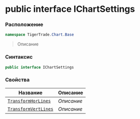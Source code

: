 
# public interface IChartSettings
### Расположение
```csharp
namespace TigerTrade.Chart.Base
```



> Описание

### Синтаксис
```csharp
public interface IChartSettings
```


### Свойства
| Название | Описание |
| --- | --- |
| [`TransformHorLines`](./IChartSettings.cs/Свойства/TransformHorLines.md) | *Описание* |
| [`TransformVertLines`](./IChartSettings.cs/Свойства/TransformVertLines.md) | *Описание* |




